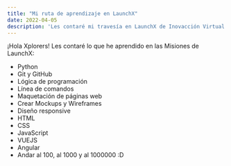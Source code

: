 ```yaml
---
title: "Mi ruta de aprendizaje en LaunchX"
date: 2022-04-05
description: 'Les contaré mi travesía en LaunchX de Inovacción Virtual'
---
```

¡Hola Xplorers! Les contaré lo que he aprendido en las Misiones de LaunchX:

- Python
- Git y GitHub
- Lógica de programación
- Línea de comandos
- Maquetación de páginas web
- Crear Mockups y Wireframes
- Diseño responsive
- HTML
- CSS
- JavaScript
- VUEJS
- Angular
- Andar al 100, al 1000 y al 1000000 :D
